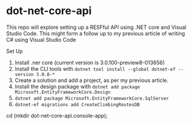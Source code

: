 # dot-net-core-api

This repo will explore setting up a RESFful API using .NET core and Visual Studio Code. This might form a follow up to my previous article of writing C# using Visual Studio Code




Set Up

1. Install .ner core (current version is 3.0.100-preview8-013656)
0. Install the CLI tools with `dotnet tool install --global dotnet-ef --version 3.0.0-*`
0. Create a solution and add a project, as per my previous article. 
0. Install the design package with `dotnet add package Microsoft.EntityFrameworkCore.Design`
0. `dotnet add package Microsoft.EntityFrameworkCore.SqlServer`
0. `dotnet-ef migrations add CreateClimbingRoutesDB`






cd (mkdir dot-net-core-api.console-app);
